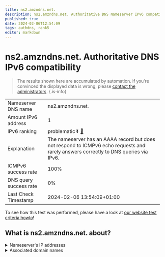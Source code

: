 ```yaml
---
title: ns2.amzndns.net.
description: ns2.amzndns.net. Authoritative DNS Nameserver IPv6 compatibility
published: true
date: 2024-02-06T12:54:09
tags: authdns, rank5
editor: markdown
---
```


# ns2.amzndns.net. Authoritative DNS IPv6 compatibility

> The results shown here are accumulated by automation. If you're convinced the displayed data is wrong, please [contact the administrators](/howto/chat). 
{.is-info}




|   |   |
| - | - |
| Nameserver DNS name | ns2.amzndns.net.
| Amount IPv6 address | 1
| IPv6 ranking | problematic :arrow_double_down: [🔗](/howto/ranking) |
| Explanation | The nameserver has an AAAA record but does not respond to ICMPv6 echo requests and rarely answers correctly to DNS queries via IPv6. |
| ICMPv6 success rate | 100%|
| DNS query success rate | 0% |
| Last Check Timestamp | 2024-02-06 13:54:09+01:00 |

To see how this test was performed, please have a look at [our website test criteria howto](/howto/testcriteria/authdns)!


## What is ns2.amzndns.net. about?




<details>
<summary>Nameserver's IP addresses</summary>

2610:a1:1017::10

</details>



<details>
<summary>Associated domain names</summary>

music.amazon.com

www.amazon.co.uk

www.imdb.com

</details>
